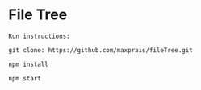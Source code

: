 # File Tree

```
Run instructions:

git clone: https://github.com/maxprais/fileTree.git

npm install

npm start
```
